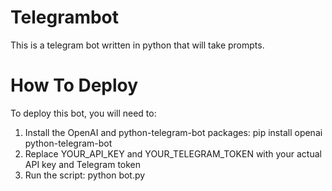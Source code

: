 # Telegrambot
This is a telegram bot written in python that will take prompts.

# How To Deploy

To deploy this bot, you will need to:

1. Install the OpenAI and python-telegram-bot packages: pip install openai python-telegram-bot
2. Replace YOUR_API_KEY and YOUR_TELEGRAM_TOKEN with your actual API key and Telegram token
3. Run the script: python bot.py
